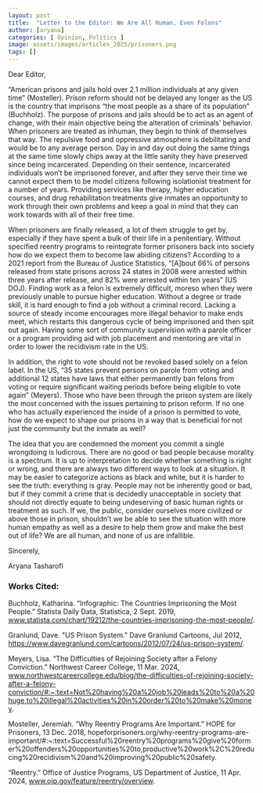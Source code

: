 ```yaml
---
layout: post
title:  "Letter to the Editor: We Are All Human, Even Felons"
author: [aryana]
categories: [ Opinion, Politics ]
image: assets/images/articles_2025/prisoners.png
tags: []
---
```


Dear Editor,

“American prisons and jails hold over 2.1 million individuals at any given time” (Mosteller). Prison reform should not be delayed any longer as the US is the country that imprisons “the most people as a share of its population” (Buchholz). The purpose of prisons and jails should be to act as an agent of change, with their main objective being the alteration of criminals’ behavior. When prisoners are treated as inhuman, they begin to think of themselves that way. The repulsive food and oppressive atmosphere is debilitating and would be to any average person. Day in and day out doing the same things at the same time slowly chips away at the little sanity they have preserved since being incarcerated. Depending on their sentence, incarcerated individuals won’t be imprisoned forever, and after they serve their time we cannot expect them to be model citizens following isolationist treatment for a number of years. Providing services like therapy, higher education courses, and drug rehabilitation treatments give inmates an opportunity to work through their own problems and keep a goal in mind that they can work towards with all of their free time.

When prisoners are finally released, a lot of them struggle to get by, especially if they have spent a bulk of their life in a penitentiary. Without specified reentry programs to reintegrate former prisoners back into society how do we expect them to become law abiding citizens? According to a 2021 report from the Bureau of Justice Statistics, “[A]bout 66% of persons released from state prisons across 24 states in 2008 were arrested within three years after release, and 82% were arrested within ten years” (US DOJ). Finding work as a felon is extremely difficult, moreso when they were previously unable to pursue higher education. Without a degree or trade skill, it is hard enough to find a job without a criminal record. Lacking a source of steady income encourages more illegal behavior to make ends meet, which restarts this dangerous cycle of being imprisoned and then spit out again. Having some sort of community supervision with a parole officer or a program providing aid with job placement and mentoring are vital in order to lower the recidivism rate in the US.

In addition, the right to vote should not be revoked based solely on a felon label. In the US, “35 states prevent persons on parole from voting and additional 12 states have laws that either permanently ban felons from voting or require significant waiting periods before being eligible to vote again” (Meyers). Those who have been through the prison system are likely the most concerned with the issues pertaining to prison reform. If no one who has actually experienced the inside of a prison is permitted to vote, how do we expect to shape our prisons in a way that is beneficial for not just the community but the inmate as well? 

The idea that you are condemned the moment you commit a single wrongdoing is ludicrous. There are no good or bad people because morality is a spectrum. It is up to interpretation to decide whether something is right or wrong, and there are always two different ways to look at a situation. It may be easier to categorize actions as black and white, but it is harder to see the truth: everything is gray. People may not be inherently good or bad, but if they commit a crime that is decidedly unacceptable in society that should not directly equate to being undeserving of basic human rights or treatment as such. If we, the public, consider ourselves more civilized or above those in prison, shouldn’t we be able to see the situation with more human empathy as well as a desire to help them grow and make the best out of life? We are all human, and none of us are infallible.

Sincerely,

Aryana Tasharofi


### Works Cited:

Buchholz, Katharina. “Infographic: The Countries Imprisoning the Most People.” Statista Daily Data, Statistica, 2 Sept. 2019, www.statista.com/chart/19212/the-countries-imprisoning-the-most-people/.

Granlund, Dave. "US Prison System." Dave Granlund Cartoons, Jul 2012, https://www.davegranlund.com/cartoons/2012/07/24/us-prison-system/.

Meyers, Lisa. “The Difficulties of Rejoining Society after a Felony Conviction.” Northwest Career College, 11 Mar. 2024, www.northwestcareercollege.edu/blog/the-difficulties-of-rejoining-society-after-a-felony-conviction/#:~:text=Not%20having%20a%20job%20leads%20to%20a%20huge,to%20illegal%20activities%20in%20order%20to%20make%20money.

Mosteller, Jeremiah. “Why Reentry Programs Are Important.” HOPE for Prisoners, 13 Dec. 2018, hopeforprisoners.org/why-reentry-programs-are-important/#:~:text=Successful%20reentry%20programs%20give%20former%20offenders%20opportunities%20to,productive%20work%2C%20reducing%20recidivism%20and%20improving%20public%20safety.

“Reentry.” Office of Justice Programs, US Department of Justice, 11 Apr. 2024, www.ojp.gov/feature/reentry/overview. 
